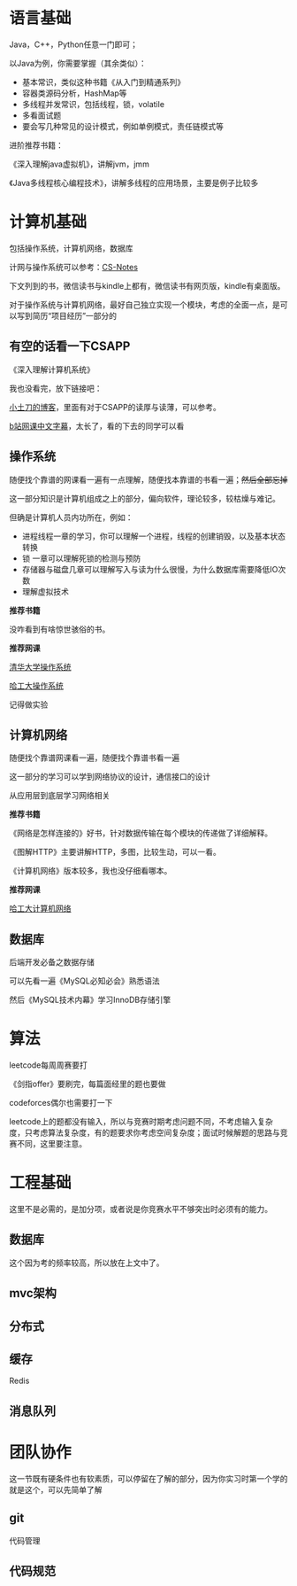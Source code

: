 # 语言基础

Java，C++，Python任意一门即可；

以Java为例，你需要掌握（其余类似）：

- 基本常识，类似这种书籍《从入门到精通系列》
- 容器类源码分析，HashMap等
- 多线程并发常识，包括线程，锁，volatile
- 多看面试题
- 要会写几种常见的设计模式，例如单例模式，责任链模式等



进阶推荐书籍：

《深入理解java虚拟机》，讲解jvm，jmm

《Java多线程核心编程技术》，讲解多线程的应用场景，主要是例子比较多



# 计算机基础

包括操作系统，计算机网络，数据库

计网与操作系统可以参考：[CS-Notes](https://github.com/cy41/CS-Notes)

下文列到的书，微信读书与kindle上都有，微信读书有网页版，kindle有桌面版。

对于操作系统与计算机网络，最好自己独立实现一个模块，考虑的全面一点，是可以写到简历“项目经历”一部分的

## 有空的话看一下CSAPP

《深入理解计算机系统》

我也没看完，放下链接吧：

[小土刀的博客](https://wdxtub.com/work/)，里面有对于CSAPP的读厚与读薄，可以参考。

[b站网课中文字幕](https://www.bilibili.com/video/BV1iW411d7hd?from=search&seid=9925553732311955409)，太长了，看的下去的同学可以看



## 操作系统

随便找个靠谱的网课看一遍有一点理解，随便找本靠谱的书看一遍；~~然后全部忘掉~~

这一部分知识是计算机组成之上的部分，偏向软件，理论较多，较枯燥与难记。

但确是计算机人员内功所在，例如：

- 进程线程一章的学习，你可以理解一个进程，线程的创建销毁，以及基本状态转换
- 锁 一章可以理解死锁的检测与预防
- 存储器与磁盘几章可以理解写入与读为什么很慢，为什么数据库需要降低IO次数
- 理解虚拟技术



**推荐书籍**

没咋看到有啥惊世骇俗的书。



**推荐网课**

[清华大学操作系统](https://www.bilibili.com/video/BV1js411b7vg?from=search&seid=12079143612153686871)

[哈工大操作系统](https://www.bilibili.com/video/BV1d4411v7u7?from=search&seid=12079143612153686871)

记得做实验

## 计算机网络

随便找个靠谱网课看一遍，随便找个靠谱书看一遍

这一部分的学习可以学到网络协议的设计，通信接口的设计

从应用层到底层学习网络相关



**推荐书籍**

《网络是怎样连接的》好书，针对数据传输在每个模块的传递做了详细解释。

《图解HTTP》主要讲解HTTP，多图，比较生动，可以一看。

《计算机网络》版本较多，我也没仔细看哪本。



**推荐网课**

[哈工大计算机网络](https://www.bilibili.com/video/BV1Up411Z7hC?from=search&seid=16001062004005744929)



## 数据库

后端开发必备之数据存储



可以先看一遍《MySQL必知必会》熟悉语法

然后《MySQL技术内幕》学习InnoDB存储引擎



# 算法

leetcode每周周赛要打

《剑指offer》要刷完，每篇面经里的题也要做

codeforces偶尔也需要打一下



leetcode上的题都没有输入，所以与竞赛时期考虑问题不同，不考虑输入复杂度，只考虑算法复杂度，有的题要求你考虑空间复杂度；面试时候解题的思路与竞赛不同，这里要注意。



# 工程基础

这里不是必需的，是加分项，或者说是你竞赛水平不够突出时必须有的能力。

## 数据库

这个因为考的频率较高，所以放在上文中了。

## mvc架构



## 分布式



## 缓存

Redis

## 消息队列





# 团队协作

这一节既有硬条件也有软素质，可以停留在了解的部分，因为你实习时第一个学的就是这个，可以先简单了解

## git

代码管理

## 代码规范

